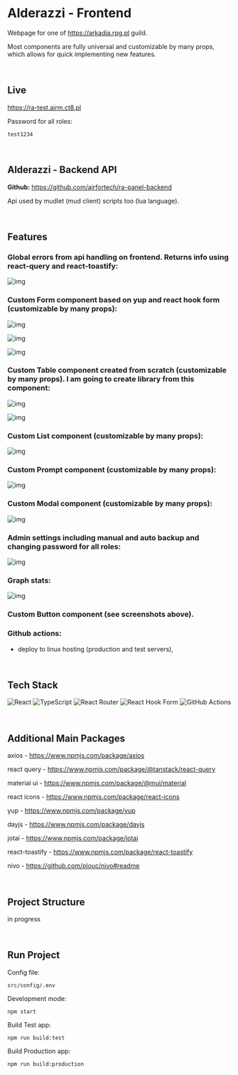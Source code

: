 # Alderazzi - Frontend

Webpage for one of https://arkadia.rpg.pl guild.

Most components are fully universal and customizable by many props, which allows for quick implementing new features.

<br>

## Live

https://ra-test.airm.ct8.pl

Password for all roles:

    test1234

<br>

## Alderazzi - Backend API

**Github:** https://github.com/airfortech/ra-panel-backend

Api used by mudlet (mud client) scripts too (lua language).

<br>

## Features

### Global errors from api handling on frontend. Returns info using react-query and react-toastify:

![img](/res/toastify.png)

### Custom Form component based on yup and react hook form (customizable by many props):

![img](/res/login.png)

![img](/res/form.png)

![img](/res/date.png)

### Custom Table component created from scratch (customizable by many props). I am going to create library from this component:

![img](/res/table.png)

![img](/res/enemies.png)

### Custom List component (customizable by many props):

![img](/res/list.png)

### Custom Prompt component (customizable by many props):

![img](/res/prompt.png)

### Custom Modal component (customizable by many props):


![img](/res/backup.png)

### Admin settings including manual and auto backup and changing password for all roles:

![img](/res/settings.png)

### Graph stats:

![img](/res/stats.png)

### Custom Button component (see screenshots above).

### Github actions:

- deploy to linux hosting (production and test servers),

<br>

## Tech Stack

![React](https://img.shields.io/badge/react-%2320232a.svg?style=for-the-badge&logo=react&logoColor=%2361DAFB)
![TypeScript](https://img.shields.io/badge/typescript-%23007ACC.svg?style=for-the-badge&logo=typescript&logoColor=white)
![React Router](https://img.shields.io/badge/React_Router-CA4245?style=for-the-badge&logo=react-router&logoColor=white)
![React Hook Form](https://img.shields.io/badge/React%20Hook%20Form-%23EC5990.svg?style=for-the-badge&logo=reacthookform&logoColor=white)
![GitHub Actions](https://img.shields.io/badge/github%20actions-%232671E5.svg?style=for-the-badge&logo=githubactions&logoColor=white)

<br>

## Additional Main Packages

axios - https://www.npmjs.com/package/axios

react query - https://www.npmjs.com/package/@tanstack/react-query

material ui - https://www.npmjs.com/package/@mui/material

react icons - https://www.npmjs.com/package/react-icons

yup - https://www.npmjs.com/package/yup

dayjs - https://www.npmjs.com/package/dayjs

jotai - https://www.npmjs.com/package/jotai

react-toastify - https://www.npmjs.com/package/react-toastify

nivo - https://github.com/plouc/nivo#readme

<br>

## Project Structure

in progress

<br>

## Run Project

Config file:

    src/config/.env

Development mode:

    npm start

Build Test app:

    npm run build:test

Build Production app:

    npm run build:production